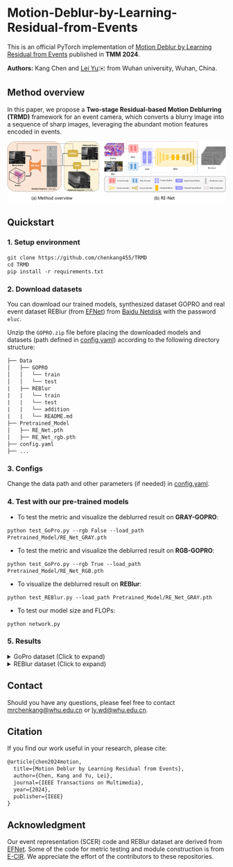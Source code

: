 # Motion-Deblur-by-Learning-Residual-from-Events
This is an official PyTorch implementation of [Motion Deblur by Learning Residual from Events](https://doi.org/10.1109/TMM.2024.3355630) published in **TMM 2024**.

**Authors:** Kang Chen and [Lei Yu](http://eis.whu.edu.cn/index/szdwDetail?rsh=00030713&newskind_id=20160320222026165YIdDsQIbgNtoE)✉️ from Wuhan university, Wuhan, China.
## Method overview
In this paper, we propose a **Two-stage Residual-based Motion Deblurring (TRMD)** framework for an event camera, which converts a blurry image into a sequence of sharp images, leveraging the abundant motion features encoded in events.

![img](Img/framework.png)

## Quickstart
### 1. Setup environment
```
git clone https://github.com/chenkang455/TRMD
cd TRMD
pip install -r requirements.txt
```
### 2. Download datasets
You can download our trained models, synthesized dataset GOPRO and real event dataset REBlur (from [EFNet](https://github.com/AHupuJR/EFNet)) from [Baidu Netdisk](https://pan.baidu.com/s/1advngktF3hiHzLO_fs6E0w?pwd=e1uc) with the password ```eluc```. 

Unzip the ```GOPRO.zip``` file before placing the downloaded models and datasets (path defined in [config.yaml](https://github.com/chenkang455/TRMD/blob/main/config.yaml)) according to the following directory structure:
```                                                                                            
├── Data                                                                                                                                                            
│   ├── GOPRO                                                                                              
│   │   └── train                                                                                                                             
│   │   └── test                                                                                    
|   ├── REBlur
|   |   └── train
|   |   └── test   
|   |   └── addition
|   |   └── README.md 
├── Pretrained_Model
│   ├── RE_Net.pth 
│   ├── RE_Net_rgb.pth 
├── config.yaml
├── ...
```


### 3. Configs
Change the data path and other parameters (if needed) in [config.yaml](https://github.com/chenkang455/TRMD/blob/main/config.yaml). 

### 4. Test with our pre-trained models
* To test the metric and visualize the deblurred result on **GRAY-GOPRO**:
```
python test_GoPro.py --rgb False --load_path Pretrained_Model/RE_Net_GRAY.pth
```
* To test the metric and visualize the deblurred result on **RGB-GOPRO**:
```
python test_GoPro.py --rgb True --load_path Pretrained_Model/RE_Net_RGB.pth
```
* To visualize the deblurred result on **REBlur**:
```
python test_REBlur.py --load_path Pretrained_Model/RE_Net_GRAY.pth
```
* To test our model size and FLOPs:
```
python network.py 
```


<!-- ### 5. Training
To train our model from scratch on **GRAY-GOPRO**:
```
python train_GoPro.py --rgb False --save_path Model/RE_Net_GRAY.pth
```
To train our model from scratch on **RGB-GOPRO**:
```
python train_GoPro.py --rgb True --save_path Model/RE_Net_RGB.pth
``` -->

### 5. Results
<details><summary>GoPro dataset (Click to expand) </summary>
<img src="Img/gopro.png" alt="gopro_table" style="zoom:100%;" />
</details>

<details><summary>REBlur dataset (Click to expand) </summary>
<img src="Img/reblur.png" alt="reblur_table" style="zoom:100%;" />
</details>

## Contact
Should you have any questions, please feel free to contact [mrchenkang@whu.edu.cn](mailto:mrchenkang@whu.edu.cn) or [ly.wd@whu.edu.cn](mailto:ly.wd@whu.edu.cn).

## Citation
If you find our work useful in your research, please cite:

```
@article{chen2024motion,
  title={Motion Deblur by Learning Residual from Events},
  author={Chen, Kang and Yu, Lei},
  journal={IEEE Transactions on Multimedia},
  year={2024},
  publisher={IEEE} 
}
```

## Acknowledgment

Our event representation (SCER) code and REBlur dataset are derived from [EFNet](https://github.com/AHupuJR/EFNet). Some of the code for metric testing and module construction is from [E-CIR](https://github.com/chensong1995/E-CIR). We appreciate the effort of the contributors to these repositories.
